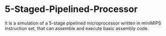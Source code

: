 # 5-Staged-Pipelined-Processor
It is a simulation of a 5-stage pipelined microprocessor written in miniMIPS instruction set, that can assemble and execute basic assembly code.
